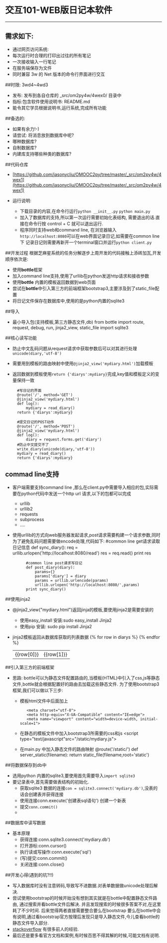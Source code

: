 # 交互101-WEB版日记本软件
-----------------------
## 需求如下:

* 通过网页访问系统:
* 每次运行时合理的打印出过往的所有笔记
* 一次接收输入一行笔记
* 在服务端保存为文件
* 同时兼容 3w 的 Net 版本的命令行界面进行交互

##时限: 3wd4~4wd3
* 发布: 发布到各自仓库的 _src/om2py4w/4wex0/ 目录中
* 指标:包含软件使用说明书: README.md
* 能令其它学员根据说明书,运行系统,完成所有功能

##备选的:
* 如果有余力!-)
* 请尝试: 将消息放到数据库中呢?
* 哪种数据库?
* 自制数据库?
* 内建库支持哪些种类的数据库?

##代码仓库
* [https://github.com/jasonycliu/OMOOC2py/tree/master/_src/om2py4w/4wex1](https://github.com/jasonycliu/OMOOC2py/tree/master/_src/om2py4w/4wex1)

* 运行说明:
  * 下载目录的内容,在命令行运行```python __init__.py``` ```python main.py```
  * 加入了数据库的支持,所以第一次运行需要初始化表结构, 需要退出的话.直接在命令行按 control + C 就可以退出运行.
  * 程序同时支持web和command line, 在浏览器输入```http://localhost:8080```可以在web界面记录日记,如需要在common line 下 记录日记则需要再新开一个terminal窗口并运行```python client.py```
 

##开发过程
根据芝麻星系统的任务分解逐步上周开发的代码接触上添砖加瓦,开发顺序依次是:
* 使用**bottle**框架
* 加入command line支持,使用了urllib在python发送http请求和接收参数
* 使用**bottle** 内置的模板返回数据到web页面
* 尝试在**bottle**中引入第三方的前端框架bootstrap3,主要涉及到了static_file配置
* 将日记文件保存在数据库中,使用的是python内置的sqlite3

##导入
* 最小导入包(支持模板,第三方静态文件,db)
        from bottle import route, request, debug, run, jinja2_view, static_file
        import sqlite3

##核心读写功能
* 防止中文乱码问题从request请求中获取参数后可以对其进行处理 ```unicode(diary,'utf-8')```
* 需要用到模板的路由映射中使用```@jinja2_view('mydiary.html')```加载模板
* 返回数据到模板使用```return {'diarys':mydiary}```完成,key值和模板定义的变量保持一致
    

        #写日记的界面
        @route('/', method='GET')
        @jinja2_view('mydiary.html')
        def log():
            mydiary = read_diary()
        return {'diarys':mydiary}

        #提交日记的POST动作
        @route('/', method='POST')    
        @jinja2_view('mydiary.html')
        def log():
            diary = request.forms.get('diary')
        #防止中文提交不了
        write_diary(unicode(diary,'utf-8'))
        mydiary = read_diary()
        return {'diarys':mydiary}
        
## commad line支持
* 客户端需要支持command line ,那么在client.py中需要导入相应的包,实际需要在python代码中发送一个http url 请求,以下的包都可以完成
    * urllib
    * urllib2
    * requests
    * subprocess
    * ....

* 使用urllib的方式向web服务器发起请求,post请求需要构建一个请求参数,同时为了避免乱码问题需要做encode处理,代码如下:
            #common line get请求读取日记信息
            def sync_diary():
                req = urllib.urlopen('http://localhost:8080/read')
                res = req.read()
            print res

            #common line post请求写日记
            def post_diary(diary):
                params={}
                params['diary'] = diary
                params = urllib.urlencode(params)
                urllib.urlopen('http://localhost:8080/',params)
            print sync_diary()

##使用jinja2
* @jinja2_view("mydiary.html")返回jinja的模板,要使用jinja2是需要安装的
    * 使用easy_install 安装:sudo easy_install Jinja2
    * 使用pip 安装: sudo pip install Jinja2  


* jinja2模板返回从数据库获取的列表数据
        <table align="center">
            {% for row in diarys %}
                <tr>
                    <td>{{row[0]}}</td>
                    <td>{{row[1]}}</td>
                </tr>
            {% endfor %}
        </table>
    

##引入第三方的前端框架
* 思路: bottle可以为静态文件配置路由的,当模板(HTML)中引入了css,js等静态文件,bottle就会根据配置好的路由去加载这些静态文件. 为了使用bootstrap3 框架,我们可以做以下三步:
  
   * 模板html文件中<head>后面加上
   
            <meta charset="utf-8">
            <meta http-equiv="X-UA-Compatible" content="IE=edge">
            <meta name="viewport" content="width=device-width, initial-scale=1">
   * 在静态的模板文件中加入bootstrap3所需要的css和js
            <link href="/static/bootstrap.min.css" rel="stylesheet">
            <link href="/static/mydiary.css" rel="stylesheet">
            <script type="text/javascript"src="/static/mydiary.js"></script>
            
   * 在main.py 中加入静态文件的路由映射
            @route('/static/<filename>')
                def server_static(filename):
            return static_file(filename,root='static')

##将数据保存到db中
* 选用python 内置的sqlite3,要使用首先需要导入```import sqlite3```
* 要记录表中,首先需要做表结构的初始化.
    * 获取sqlite3 数据的连接```con = sqlite3.connect('mydiary.db')```,没表的话会创建表并获得连接
    * 使用连接conn.execute('创建表sql语句') 创建一个新表
    * 提交```conn.commit()```
    * 

##数据库中读写数据
* 基本原理
  * 获得连接:conn.sqlite3.connect('mydiary.db')
  * 打开游标:conn.cursor()
  * 执行读或写操作:conn.execute('sql')
  * (写)提交:conn.commit()
  * 关闭连接:conn.close()
  
##开发心得(遇到的坑?!!)
* 写入数据库时没有注意转码,导致写不进数据.对表单数据做unicode处理后解决.
* 尝试使用bootstrap的时候开始没有想到其实就是在bottle中配置静态文件路由, 通过搜索并看bottle文件后解决. 并且发现搜索的时候很多答案不对,在这里耗了不少时间. 后来觉得两者直接需要整合要么在bootstrap 要么在bottle中会有说明,通过看bootstrap官方按理后发现只是导入静态文件,今儿查看bottle的静态文件导入部分.
* [stackoverflow](http://www.stackoverflow.com) 有很多前人的经验.
* 最后还是要多看官方文档和案例,有时候百思不得其解的时候,可能文档有说明.

